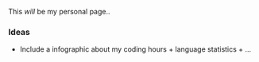 This *will* be my personal page..


### Ideas

* Include a infographic about my coding hours + language statistics + ... 
